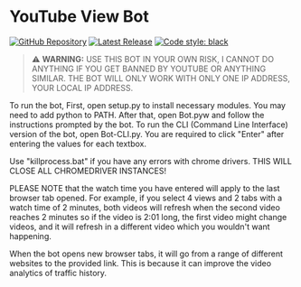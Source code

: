 # YouTube View Bot

[![GitHub Repository](https://img.shields.io/badge/GitHub-Repository-blue)](https://github.com/sryu1/YouTube_View_Bot)
[![Latest Release](https://img.shields.io/github/v/release/sryu1/YouTube_View_Bot)](https://github.com/sryu1/YouTube_View_Bot/releases)
[![Code style: black](https://img.shields.io/badge/code%20style-black-black)](https://github.com/psf/black)

> ️⚠️ **WARNING:** USE THIS BOT IN YOUR OWN RISK, I CANNOT DO ANYTHING IF YOU GET BANNED BY YOUTUBE OR ANYTHING SIMILAR. THE BOT
WILL ONLY WORK WITH ONLY ONE IP ADDRESS, YOUR LOCAL IP ADDRESS.

To run the bot, First, open setup.py to install necessary modules. You may need to add python to PATH.
After that, open Bot.pyw and follow the instructions prompted by the bot.
To run the CLI (Command Line Interface) version of the bot, open Bot-CLI.py.
You are required to click "Enter" after entering the values for each textbox.

Use "killprocess.bat" if you have any errors with chrome drivers. THIS WILL CLOSE ALL CHROMEDRIVER INSTANCES!

PLEASE NOTE that the watch time you have entered will apply to the last browser tab opened. For example, if you select 4
views and 2 tabs with a watch time of 2 minutes, both videos will refresh when the second video reaches 2 minutes so if
the video is 2:01 long, the first video might change videos, and it will refresh in a different video which you wouldn't
want happening.

When the bot opens new browser tabs, it will go from a range of different websites to the provided link. This is because
it can improve the video analytics of traffic history.
